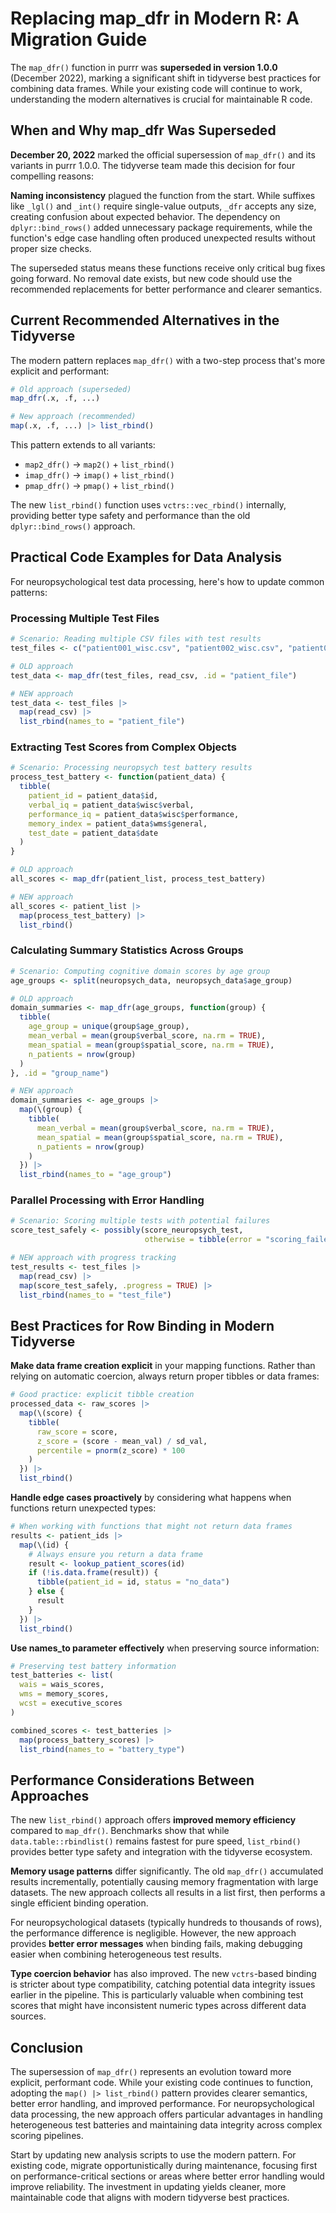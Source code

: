 # Replacing map_dfr in Modern R: A Migration Guide

The `map_dfr()` function in purrr was **superseded in version 1.0.0** (December 2022), marking a significant shift in tidyverse best practices for combining data frames. While your existing code will continue to work, understanding the modern alternatives is crucial for maintainable R code.

## When and Why map_dfr Was Superseded

**December 20, 2022** marked the official supersession of `map_dfr()` and its variants in purrr 1.0.0. The tidyverse team made this decision for four compelling reasons:

**Naming inconsistency** plagued the function from the start. While suffixes like `_lgl()` and `_int()` require single-value outputs, `_dfr` accepts any size, creating confusion about expected behavior. The dependency on `dplyr::bind_rows()` added unnecessary package requirements, while the function's edge case handling often produced unexpected results without proper size checks.

The superseded status means these functions receive only critical bug fixes going forward. No removal date exists, but new code should use the recommended replacements for better performance and clearer semantics.

## Current Recommended Alternatives in the Tidyverse

The modern pattern replaces `map_dfr()` with a two-step process that's more explicit and performant:

```r
# Old approach (superseded)
map_dfr(.x, .f, ...)

# New approach (recommended)
map(.x, .f, ...) |> list_rbind()
```

This pattern extends to all variants:
- `map2_dfr()` → `map2()` + `list_rbind()`
- `imap_dfr()` → `imap()` + `list_rbind()`
- `pmap_dfr()` → `pmap()` + `list_rbind()`

The new `list_rbind()` function uses `vctrs::vec_rbind()` internally, providing better type safety and performance than the old `dplyr::bind_rows()` approach.

## Practical Code Examples for Data Analysis

For neuropsychological test data processing, here's how to update common patterns:

### Processing Multiple Test Files

```r
# Scenario: Reading multiple CSV files with test results
test_files <- c("patient001_wisc.csv", "patient002_wisc.csv", "patient003_wisc.csv")

# OLD approach
test_data <- map_dfr(test_files, read_csv, .id = "patient_file")

# NEW approach
test_data <- test_files |>
  map(read_csv) |>
  list_rbind(names_to = "patient_file")
```

### Extracting Test Scores from Complex Objects

```r
# Scenario: Processing neuropsych test battery results
process_test_battery <- function(patient_data) {
  tibble(
    patient_id = patient_data$id,
    verbal_iq = patient_data$wisc$verbal,
    performance_iq = patient_data$wisc$performance,
    memory_index = patient_data$wms$general,
    test_date = patient_data$date
  )
}

# OLD approach
all_scores <- map_dfr(patient_list, process_test_battery)

# NEW approach
all_scores <- patient_list |>
  map(process_test_battery) |>
  list_rbind()
```

### Calculating Summary Statistics Across Groups

```r
# Scenario: Computing cognitive domain scores by age group
age_groups <- split(neuropsych_data, neuropsych_data$age_group)

# OLD approach
domain_summaries <- map_dfr(age_groups, function(group) {
  tibble(
    age_group = unique(group$age_group),
    mean_verbal = mean(group$verbal_score, na.rm = TRUE),
    mean_spatial = mean(group$spatial_score, na.rm = TRUE),
    n_patients = nrow(group)
  )
}, .id = "group_name")

# NEW approach
domain_summaries <- age_groups |>
  map(\(group) {
    tibble(
      mean_verbal = mean(group$verbal_score, na.rm = TRUE),
      mean_spatial = mean(group$spatial_score, na.rm = TRUE),
      n_patients = nrow(group)
    )
  }) |>
  list_rbind(names_to = "age_group")
```

### Parallel Processing with Error Handling

```r
# Scenario: Scoring multiple tests with potential failures
score_test_safely <- possibly(score_neuropsych_test, 
                              otherwise = tibble(error = "scoring_failed"))

# NEW approach with progress tracking
test_results <- test_files |>
  map(read_csv) |>
  map(score_test_safely, .progress = TRUE) |>
  list_rbind(names_to = "test_file")
```

## Best Practices for Row Binding in Modern Tidyverse

**Make data frame creation explicit** in your mapping functions. Rather than relying on automatic coercion, always return proper tibbles or data frames:

```r
# Good practice: explicit tibble creation
processed_data <- raw_scores |>
  map(\(score) {
    tibble(
      raw_score = score,
      z_score = (score - mean_val) / sd_val,
      percentile = pnorm(z_score) * 100
    )
  }) |>
  list_rbind()
```

**Handle edge cases proactively** by considering what happens when functions return unexpected types:

```r
# When working with functions that might not return data frames
results <- patient_ids |>
  map(\(id) {
    # Always ensure you return a data frame
    result <- lookup_patient_scores(id)
    if (!is.data.frame(result)) {
      tibble(patient_id = id, status = "no_data")
    } else {
      result
    }
  }) |>
  list_rbind()
```

**Use names_to parameter effectively** when preserving source information:

```r
# Preserving test battery information
test_batteries <- list(
  wais = wais_scores,
  wms = memory_scores,
  wcst = executive_scores
)

combined_scores <- test_batteries |>
  map(process_battery_scores) |>
  list_rbind(names_to = "battery_type")
```

## Performance Considerations Between Approaches

The new `list_rbind()` approach offers **improved memory efficiency** compared to `map_dfr()`. Benchmarks show that while `data.table::rbindlist()` remains fastest for pure speed, `list_rbind()` provides better type safety and integration with the tidyverse ecosystem.

**Memory usage patterns** differ significantly. The old `map_dfr()` accumulated results incrementally, potentially causing memory fragmentation with large datasets. The new approach collects all results in a list first, then performs a single efficient binding operation.

For neuropsychological datasets (typically hundreds to thousands of rows), the performance difference is negligible. However, the new approach provides **better error messages** when binding fails, making debugging easier when combining heterogeneous test results.

**Type coercion behavior** has also improved. The new `vctrs`-based binding is stricter about type compatibility, catching potential data integrity issues earlier in the pipeline. This is particularly valuable when combining test scores that might have inconsistent numeric types across different data sources.

## Conclusion

The supersession of `map_dfr()` represents an evolution toward more explicit, performant code. While your existing code continues to function, adopting the `map() |> list_rbind()` pattern provides clearer semantics, better error handling, and improved performance. For neuropsychological data processing, the new approach offers particular advantages in handling heterogeneous test batteries and maintaining data integrity across complex scoring pipelines.

Start by updating new analysis scripts to use the modern pattern. For existing code, migrate opportunistically during maintenance, focusing first on performance-critical sections or areas where better error handling would improve reliability. The investment in updating yields cleaner, more maintainable code that aligns with modern tidyverse best practices.